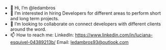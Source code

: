 - 👋 Hi, I’m @ledambros
- 👀 I’m interested in hiring Developers for different areas to perform short and long term projects.
- 💞️ I’m looking to collaborate on connect developers with different clients around the word. 
- 📫 How to reach me:
LinkedIn: https://www.linkedin.com/in/luciana-esquivel-04389213b/
Email: ledambros93@outlook.com

